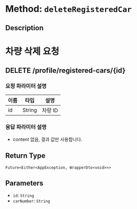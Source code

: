 # Method: `deleteRegisteredCar`

## Description

# 차량 삭제 요청

 ## DELETE /profile/registered-cars/{id}

 ### 요청 파라미터 설명

  |이름|타입|설명|
  |-|-|-|
  |id|String|차량 ID|

 ### 응답 파라미터 설명

 - content 없음, 결과 값만 사용합니다.

## Return Type
`Future<Either<AppException, WrapperDto<void>>>`

## Parameters

- `id`: `String`
- `carNumber`: `String`
